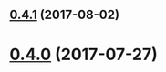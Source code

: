 <a name="0.4.1"></a>
## [0.4.1](https://github.com/algolia/algoliasearch-alexa-adapter/compare/v0.4.0...v0.4.1) (2017-08-02)



<a name="0.4.0"></a>
# [0.4.0](https://github.com/algolia/algoliasearch-alexa-adapter/compare/v0.3.2...v0.4.0) (2017-07-27)



